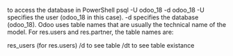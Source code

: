 to access the database in PowerShell
    psql -U odoo_18 -d odoo_18
    -U specifies the user (odoo_18 in this case).
    -d specifies the database (odoo_18).
Odoo uses table names that are usually the technical name of the model. For res.users and res.partner, the table names are:

res_users (for res.users)
/d to see table 
/dt to see table existance

